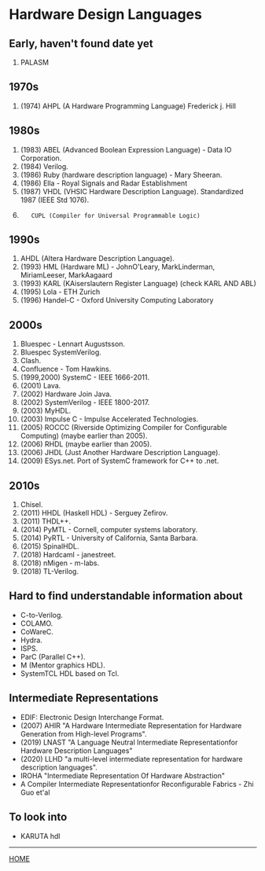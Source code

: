 

# Hardware Design Languages

## Early, haven't found date yet
1. PALASM

## 1970s
1. (1974) AHPL (A Hardware Programming Language) Frederick j. Hill

## 1980s
1. (1983) ABEL (Advanced Boolean Expression Language) - Data IO Corporation.
2. (1984) Verilog.
2. (1986) Ruby (hardware description language) - Mary Sheeran.
3. (1986) Ella - Royal Signals and Radar Establishment
4. (1987) VHDL (VHSIC Hardware Description Language). Standardized 1987  (IEEE Std 1076).
5.        CUPL (Compiler for Universal Programmable Logic)
## 1990s

1. AHDL (Altera Hardware Description Language).
2. (1993) HML (Hardware ML) - JohnO'Leary, MarkLinderman, MiriamLeeser, MarkAagaard
3. (1993) KARL (KAiserslautern Register Language) (check KARL AND ABL)
4. (1995) Lola - ETH Zurich
5. (1996) Handel-C - Oxford University Computing Laboratory

## 2000s
1. Bluespec - Lennart Augustsson.
2. Bluespec SystemVerilog.
3. Clash.
4. Confluence - Tom Hawkins.
5. (1999,2000) SystemC - IEEE 1666-2011.
6. (2001) Lava.
7. (2002) Hardware Join Java.
8. (2002) SystemVerilog - IEEE 1800-2017.
9. (2003) MyHDL. 
10. (2003) Impulse C - Impulse Accelerated Technologies.
11. (2005) ROCCC (Riverside Optimizing Compiler for Configurable Computing) (maybe earlier than 2005).
12. (2006) RHDL (maybe earlier than 2005).
13. (2006) JHDL (Just Another Hardware Description Language).
14. (2009) ESys.net. Port of SystemC framework for C++ to .net.

## 2010s
1. Chisel.
2. (2011) HHDL (Haskell HDL) - Serguey Zefirov.
3. (2011) THDL++.
4. (2014) PyMTL - Cornell, computer systems laboratory.
5. (2014) PyRTL - University of California, Santa Barbara.
6. (2015) SpinalHDL.
7. (2018) Hardcaml - janestreet.
8. (2018) nMigen - m-labs.
9. (2018) TL-Verilog.

## Hard to find understandable information about

- C-to-Verilog.
- COLAMO.
- CoWareC. 
- Hydra. 
- ISPS.
- ParC (Parallel C++).
- M  (Mentor graphics HDL).
- SystemTCL 	HDL based on Tcl.

## Intermediate Representations 

- EDIF: Electronic Design Interchange Format.
- (2007) AHIR "A Hardware Intermediate Representation for Hardware Generation from High-level Programs".
- (2019) LNAST "A Language Neutral Intermediate Representationfor Hardware Description Languages"
- (2020) LLHD "a multi-level intermediate representation for hardware description languages".
- IROHA "Intermediate Representation Of Hardware Abstraction"
- A Compiler Intermediate Representationfor Reconfigurable Fabrics - Zhi Guo et'al

## To look into
- KARUTA hdl

___

[HOME](https://svenssonjoel.github.io)
